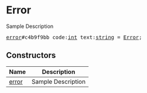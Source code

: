 # Error

Sample Description

<pre>
<a href="../constructor/error.md">error</a>#c4b9f9bb code:<a href="../type/int.md">int</a> text:<a href="../type/string.md">string</a> = <a href="../type/Error.md">Error</a>;
</pre>

## Constructors

| Name | Description |
|------|-------------|
| [error](../constructor/error.md) | Sample Description |

